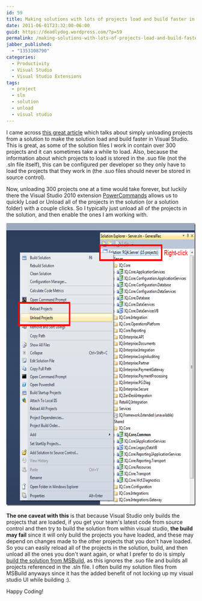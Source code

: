 ```yaml
---
id: 59
title: Making solutions with lots of projects load and build faster in Visual Studio
date: 2011-06-01T23:32:00-06:00
guid: https://deadlydog.wordpress.com/?p=59
permalink: /making-solutions-with-lots-of-projects-load-and-build-faster-in-visual-studio/
jabber_published:
  - "1353108790"
categories:
  - Productivity
  - Visual Studio
  - Visual Studio Extensions
tags:
  - project
  - sln
  - solution
  - unload
  - visual studio
---
```

I came across [this great article](http://blogs.msdn.com/b/jjameson/archive/2009/03/06/large-visual-studio-solutions-by-loading-unloading-projects.aspx) which talks about simply unloading projects from a solution to make the solution load and build faster in Visual Studio. This is great, as some of the solution files I work in contain over 300 projects and it can sometimes take a while to load. Also, because the information about which projects to load is stored in the .suo file (not the .sln file itself), this can be configured per developer so they only have to load the projects that they work in (the .suo files should never be stored in source control).

Now, unloading 300 projects one at a time would take forever, but luckily there the Visual Studio 2010 extension [PowerCommands](http://visualstudiogallery.msdn.microsoft.com/e5f41ad9-4edc-4912-bca3-91147db95b99/) allows us to quickly Load or Unload all of the projects in the solution (or a solution folder) with a couple clicks. So I typically just unload all of the projects in the solution, and then enable the ones I am working with.

[<img title="Unload Projects From Solution" style="border-top:0;border-right:0;background-image:none;border-bottom:0;padding-top:0;padding-left:0;border-left:0;display:inline;padding-right:0;" border="0" alt="Unload Projects From Solution" src="/assets/Posts/2012/11/unload-projects-from-solution_thumb.png" width="661" height="751" />](/assets/Posts/2012/11/unload-projects-from-solution.png)

**The one caveat with this** is that because Visual Studio only builds the projects that are loaded, if you get your team's latest code from source control and then try to build the solution from within visual studio, **the build may fail** since it will only build the projects you have loaded, and these may depend on changes made to the other projects that you don't have loaded. So you can easily reload all of the projects in the solution, build, and then unload all the ones you don't want again, or what I prefer to do is simply [build the solution from MSBuild](http://geekswithblogs.net/deadlydog/archive/2011/06/01/setting-up-keyboard-shortcut-to-build-solution-in-msbuild.aspx), as this ignores the .suo file and builds all projects referenced in the .sln file. I often build my solution files from MSBuild anyways since it has the added benefit of not locking up my visual studio UI while building :).

Happy Coding!
